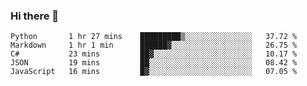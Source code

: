 ### Hi there 👋

<!--
**KLXLjun/KLXLjun** is a ✨ _special_ ✨ repository because its `README.md` (this file) appears on your GitHub profile.

Here are some ideas to get you started:

- 🔭 I’m currently working on ...
- 🌱 I’m currently learning ...
- 👯 I’m looking to collaborate on ...
- 🤔 I’m looking for help with ...
- 💬 Ask me about ...
- 📫 How to reach me: ...
- 😄 Pronouns: ...
- ⚡ Fun fact: ...
-->

<!--START_SECTION:waka-->
```text
Python       1 hr 27 mins    █████████▒░░░░░░░░░░░░░░░   37.72 % 
Markdown     1 hr 1 min      ██████▓░░░░░░░░░░░░░░░░░░   26.75 % 
C#           23 mins         ██▓░░░░░░░░░░░░░░░░░░░░░░   10.17 % 
JSON         19 mins         ██░░░░░░░░░░░░░░░░░░░░░░░   08.42 % 
JavaScript   16 mins         █▓░░░░░░░░░░░░░░░░░░░░░░░   07.05 % 
```
<!--END_SECTION:waka-->
